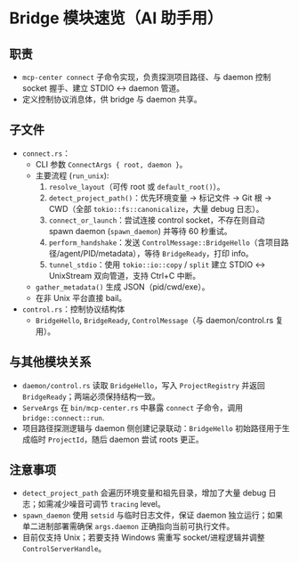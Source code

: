 # Bridge 模块速览（AI 助手用）

## 职责

- `mcp-center connect` 子命令实现，负责探测项目路径、与 daemon 控制 socket 握手、建立 STDIO ↔ daemon 管道。
- 定义控制协议消息体，供 bridge 与 daemon 共享。

## 子文件

- `connect.rs`：
  - CLI 参数 `ConnectArgs { root, daemon }`。
  - 主要流程 (`run_unix`):
    1. `resolve_layout`（可传 root 或 `default_root()`）。
    2. `detect_project_path()`：优先环境变量 → 标记文件 → Git 根 → CWD（全部 `tokio::fs::canonicalize`，大量 debug 日志）。
    3. `connect_or_launch`：尝试连接 control socket，不存在则自动 spawn daemon (`spawn_daemon`) 并等待 60 秒重试。
    4. `perform_handshake`：发送 `ControlMessage::BridgeHello`（含项目路径/agent/PID/metadata），等待 `BridgeReady`，打印 info。
    5. `tunnel_stdio`：使用 `tokio::io::copy` / `split` 建立 STDIO ↔ UnixStream 双向管道，支持 Ctrl+C 中断。
  - `gather_metadata()` 生成 JSON（pid/cwd/exe）。
  - 在非 Unix 平台直接 bail。
- `control.rs`：控制协议结构体
  - `BridgeHello`, `BridgeReady`, `ControlMessage`（与 daemon/control.rs 复用）。

## 与其他模块关系

- `daemon/control.rs` 读取 `BridgeHello`，写入 `ProjectRegistry` 并返回 `BridgeReady`；两端必须保持结构一致。
- `ServeArgs` 在 `bin/mcp-center.rs` 中暴露 `connect` 子命令，调用 `bridge::connect::run`.
- 项目路径探测逻辑与 daemon 侧创建记录联动：`BridgeHello` 初始路径用于生成临时 `ProjectId`，随后 daemon 尝试 roots 更正。

## 注意事项

- `detect_project_path` 会遍历环境变量和祖先目录，增加了大量 debug 日志；如需减少噪音可调节 `tracing` level。
- `spawn_daemon` 使用 `setsid` 与临时日志文件，保证 daemon 独立运行；如果单二进制部署需确保 `args.daemon` 正确指向当前可执行文件。
- 目前仅支持 Unix；若要支持 Windows 需重写 socket/进程逻辑并调整 `ControlServerHandle`。

